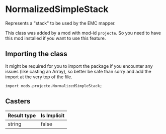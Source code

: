 # NormalizedSimpleStack

Represents a "stack" to be used by the EMC mapper.

This class was added by a mod with mod-id `projecte`. So you need to have this mod installed if you
want to use this feature.

## Importing the class

It might be required for you to import the package if you encounter any issues (like casting an
Array), so better be safe than sorry and add the import at the very top of the file.

```zenscript
import mods.projecte.NormalizedSimpleStack;
```

## Casters

| Result type | Is Implicit |
|-------------|-------------|
| string | false |

